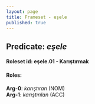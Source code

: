 ```yaml
---
layout: page
title: Frameset - eşele
published: true
---
```

<h2>Predicate: <i>eşele</i></h2>
<h4>Roleset id: eşele.01 - Karıştırmak<br>
<h4>Roles:</h4>
<b>Arg-0</b>: <i>karıştıran</i>  (NOM) <br>
<b>Arg-1</b>: <i>karıştırılan</i>  (ACC) <br>
